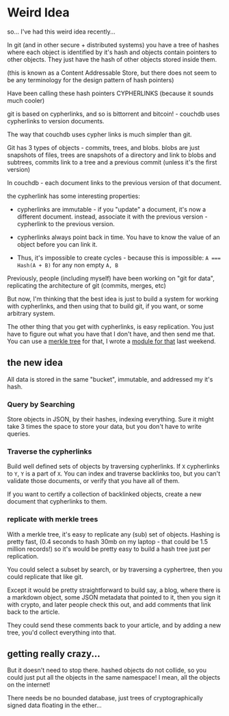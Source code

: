 # Weird Idea

so… I've had this weird idea recently...

In git (and in other secure + distributed systems) you have
a tree of hashes where each object is identified by it's hash
and objects contain pointers to other objects.
They just have the hash of other objects stored inside them.

(this is known as a Content Addressable Store,
but there does not seem to be any terminology
for the design pattern of hash pointers)

Have been calling these hash pointers
CYPHERLINKS (because it sounds much cooler)

git is based on cypherlinks,
and so is bittorrent
and bitcoin! - couchdb uses cypherlinks to version documents.

The way that couchdb uses cypher links is much simpler than git.

Git has 3 types of objects - commits, trees, and blobs.
blobs are just snapshots of files,
trees are snapshots of a directory and link to blobs and subtrees,
commits link to a tree and a previous commit (unless it's the first version)

In couchdb - each document links to the previous version of that document.

the cypherlink has some interesting properties:

* cypherlinks are immutable - if you "update" a document, it's now a different document.
  instead, associate it with the previous version - cypherlink to the previous version.

* cypherlinks always point back in time. You have to know the value of an object before you can link it.

* Thus, it's impossible to create cycles - because this is impossible: `A === Hash(A + B)` for any non empty `A, B`

Previously, people (including myself) have been working on "git for data",
replicating the architecture of git (commits, merges, etc)

But now, I'm thinking that the best idea is just to build a system for working with cypherlinks,
and then using that to build git, if you want, or some arbitrary system.

The other thing that you get with cypherlinks, is easy replication.
You just have to figure out what you have that I don't have, and then send me that.
You can use a [merkle tree](http://en.wikipedia.org/wiki/Merkle_tree) for that,
I wrote a [module for that](https://github.com/dominictarr/level-merkle) last weekend.

## the new idea

All data is stored in the same "bucket", immutable, and addressed my it's hash.

### Query by Searching

Store objects in JSON, by their hashes, indexing everything.
Sure it might take 3 times the space to store your data,
but you don't have to write queries.

### Traverse the cypherlinks

Build well defined sets of objects by traversing cypherlinks.
If `X` cypherlinks to `Y`, `Y` is a part of `X`.
You can index and traverse backlinks too,
but you can't validate those documents,
or verify that you have all of them.

If you want to certify a collection of backlinked objects,
create a new document that cypherlinks to them.

### replicate with merkle trees

With a merkle tree, it's easy to replicate any (sub) set of objects.
Hashing is pretty fast,
(0.4 seconds to hash 30mb on my laptop - that could be 1.5 million records!)
so it's would be pretty easy to build a hash tree just per replication.

You could select a subset by search, or by traversing a cyphertree,
then you could replicate that like git.

Except it would be pretty straightforward to build say, a blog,
where there is a markdown object, some JSON metadata that pointed to it,
then you sign it with crypto, and later people check this out, and add comments
that link back to the article.

They could send these comments back to your article, and by adding a new tree,
you'd collect everything into that.

## getting really crazy...

But it doesn't need to stop there.
hashed objects do not collide, so you could just put all the objects in the same namespace!
I mean, all the objects on the internet!

There needs be no bounded database,
just trees of cryptographically signed data floating in the ether...